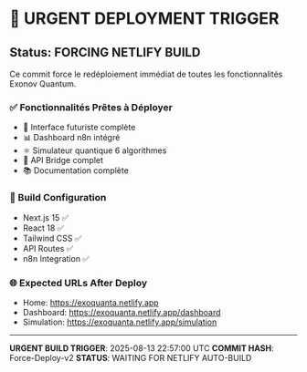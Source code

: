 # 🚨 URGENT DEPLOYMENT TRIGGER

## Status: FORCING NETLIFY BUILD

Ce commit force le redéploiement immédiat de toutes les fonctionnalités Exonov Quantum.

### ✅ Fonctionnalités Prêtes à Déployer
- 🎨 Interface futuriste complète
- 📊 Dashboard n8n intégré  
- ⚛️ Simulateur quantique 6 algorithmes
- 🔗 API Bridge complet
- 📚 Documentation complète

### 🔧 Build Configuration
- Next.js 15 ✅
- React 18 ✅  
- Tailwind CSS ✅
- API Routes ✅
- n8n Integration ✅

### 🌐 Expected URLs After Deploy
- Home: https://exoquanta.netlify.app
- Dashboard: https://exoquanta.netlify.app/dashboard
- Simulation: https://exoquanta.netlify.app/simulation

---

**URGENT BUILD TRIGGER**: 2025-08-13 22:57:00 UTC
**COMMIT HASH**: Force-Deploy-v2
**STATUS**: WAITING FOR NETLIFY AUTO-BUILD
